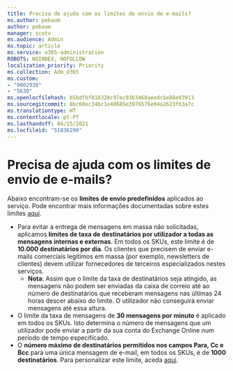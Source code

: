 ```yaml
---
title: Precisa de ajuda com os limites de envio de e-mails?
ms.author: pebaum
author: pebaum
manager: scotv
ms.audience: Admin
ms.topic: article
ms.service: o365-administration
ROBOTS: NOINDEX, NOFOLLOW
localization_priority: Priority
ms.collection: Adm_O365
ms.custom:
- "9002938"
- "5630"
ms.openlocfilehash: b5bdfbf818328c97ec93b3468aeedcbe88e03913
ms.sourcegitcommit: 8bc60ec34bc1e40685e3976576e04a2623f63a7c
ms.translationtype: HT
ms.contentlocale: pt-PT
ms.lasthandoff: 04/15/2021
ms.locfileid: "51836290"
---
```

# <a name="need-help-with-email-sending-limits"></a>Precisa de ajuda com os limites de envio de e-mails?

Abaixo encontram-se os **limites de envio predefinidos** aplicados ao serviço. Pode encontrar mais informações documentadas sobre estes limites [aqui](https://docs.microsoft.com/office365/servicedescriptions/exchange-online-service-description/exchange-online-limits#receiving-and-sending-limits).

- Para evitar a entrega de mensagens em massa não solicitadas, aplicamos **limites de taxa de destinatários por utilizador a todas as mensagens internas e externas**. Em todos os SKUs, este limite é de **10.000 destinatários por dia**.  Os clientes que precisem de enviar e-mails comerciais legítimos em massa (por exemplo, newsletters de clientes) devem utilizar fornecedores de terceiros especializados nestes serviços.
    - **Nota**: Assim que o limite da taxa de destinatários seja atingido, as mensagens não podem ser enviadas da caixa de correio até ao número de destinatários que receberam mensagens nas últimas 24 horas descer abaixo do limite. O utilizador não conseguirá enviar mensagens até essa altura.
- O limite da taxa de mensagens de **30 mensagens por minuto** é aplicado em todos os SKUs. Isto determina o número de mensagens que um utilizador pode enviar a partir da sua conta do Exchange Online num período de tempo especificado.
- O **número máximo de destinatários permitidos nos campos Para, Cc e Bcc** para uma única mensagem de e-mail, em todos os SKUs, é de **1000 destinatários**. Para personalizar este limite, aceda [aqui](https://techcommunity.microsoft.com/t5/exchange-team-blog/customizable-recipient-limits-in-office-365/ba-p/1183228).
